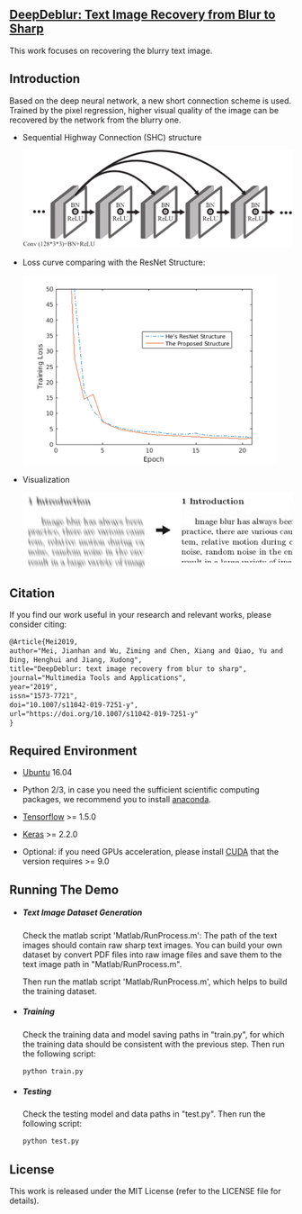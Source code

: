 ## [DeepDeblur: Text Image Recovery from Blur to Sharp](https://link.springer.com/article/10.1007/s11042-019-7251-y)

This work focuses on recovering the blurry text image. 

## Introduction ##

Based on the deep neural network, a new short connection scheme is used. Trained by the pixel regression, higher visual quality of the image can be recovered by the network from the blurry one.

 * Sequential Highway Connection (SHC) structure

    <img src="./TestImage/SHCStrc_1.png" width="600" class="center">

 * Loss curve comparing with the ResNet Structure:

    <img src="./TestImage/LossHeNew.png" width="450" class="center">

 * Visualization

    <img src="./TestImage/Testing_1.png" width="500" class="center">

    

## Citation ##

If you find our work useful in your research and relevant works, please consider citing:

```
@Article{Mei2019,
author="Mei, Jianhan and Wu, Ziming and Chen, Xiang and Qiao, Yu and Ding, Henghui and Jiang, Xudong",
title="DeepDeblur: text image recovery from blur to sharp",
journal="Multimedia Tools and Applications",
year="2019",
issn="1573-7721",
doi="10.1007/s11042-019-7251-y",
url="https://doi.org/10.1007/s11042-019-7251-y"
}
```

[comment]: # (Created by:)

[comment]: # (School of Electrical and Electronics Engineering, Nanyang Technological University, Singapore)
[comment]: # (Jianhan Mei at Nanyang Technological University)

[comment]: # (Technische Universit\"at Darmstadt, Darmstadt, Germany)
[comment]: # (Xiang Chen at Darmstadt University of Technology)

[comment]: # (The Hong Kong University of Science and Technology, Hong Kong, China)
[comment]: # (Ziming Wu at The Hong Kong University of Science and Technology)



## Required Environment ##

 - [Ubuntu](https://www.ubuntu.com/) 16.04

 - Python 2/3, in case you need the sufficient scientific computing packages, we recommend you to install [anaconda](https://www.anaconda.com/what-is-anaconda/).

 - [Tensorflow](https://www.tensorflow.org/) >= 1.5.0

 - [Keras](https://keras.io/) >= 2.2.0

 - Optional: if you need GPUs acceleration, please install [CUDA](https://developer.nvidia.com/cuda-toolkit) that the version requires >= 9.0

   

## Running The Demo ##
- ##### Text Image Dataset Generation

  Check the matlab script 'Matlab/RunProcess.m': The path of the text images should contain raw sharp text images. You can build your own dataset by convert PDF files into raw image files and save them to the text image path in "Matlab/RunProcess.m". 

  Then run the matlab script 'Matlab/RunProcess.m', which helps to build the training dataset.

- ##### Training

  Check the training data and model saving paths in "train.py", for which the training data should be consistent with the previous step. Then run the following script:

  ```python
  python train.py
  ```

- ##### Testing

  Check the testing model and data paths in "test.py". Then run the following script:

  ```python
  python test.py
  ```

  

## License

This work is released under the MIT License (refer to the LICENSE file for details).


